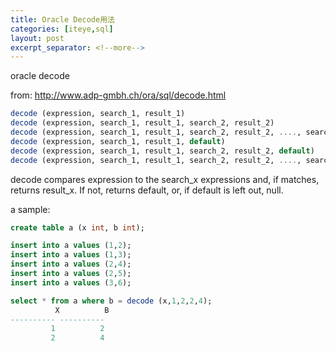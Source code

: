 ```yaml
---
title: Oracle Decode用法
categories: [iteye,sql]
layout: post
excerpt_separator: <!--more-->
---
```

oracle decode <!--more-->

from: http://www.adp-gmbh.ch/ora/sql/decode.html 

```sql
decode (expression, search_1, result_1)
decode (expression, search_1, result_1, search_2, result_2)
decode (expression, search_1, result_1, search_2, result_2, ...., search_n, result_n)
decode (expression, search_1, result_1, default)
decode (expression, search_1, result_1, search_2, result_2, default)
decode (expression, search_1, result_1, search_2, result_2, ...., search_n, result_n, default)

```
decode compares expression to the search_x expressions and, if matches, returns result_x. If not, returns default, or, if default is left out, null. 

a sample: 

```sql
create table a (x int, b int);

insert into a values (1,2);
insert into a values (1,3);
insert into a values (2,4);
insert into a values (2,5);
insert into a values (3,6);

select * from a where b = decode (x,1,2,2,4);
          X          B
---------- ----------
         1          2
         2          4
```
